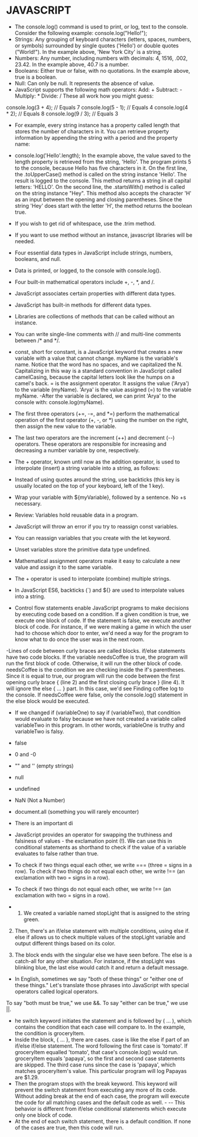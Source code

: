 # JAVASCRIPT
- The console.log() command is used to print, or log, text to the console. Consider the following example: console.log("Hello!");
- Strings: Any grouping of keyboard characters (letters, spaces, numbers, or symbols) surrounded by single quotes ('Hello') or double quotes ("World!"). In the example above, 'New York City' is a string.
- Numbers: Any number, including numbers with decimals: 4, 1516, .002, 23.42. In the example above, 40.7 is a number.
- Booleans: Either true or false, with no quotations. In the example above, true is a boolean.
- Null: Can only be null. It represents the absence of value.
- JavaScript supports the following math operators:
Add: +
Subtract: -
Multiply: *
Divide: /
These all work how you might guess:

console.log(3 + 4); // Equals 7
console.log(5 - 1); // Equals 4
console.log(4 * 2); // Equals 8
console.log(9 / 3); // Equals 3

- For example, every string instance has a property called length that stores the number of characters in it. You can retrieve property information by appending the string with a period and the property name:

- console.log('Hello'.length);
In the example above, the value saved to the length property is retrieved from the string, 'Hello'. The program prints 5 to the console, because Hello has five characters in it.
On the first line, the .toUpperCase() method is called on the string instance 'Hello'. The result is logged to the console. This method returns a string in all capital letters: 'HELLO'.
On the second line, the .startsWith() method is called on the string instance "Hey". This method also accepts the character 'H' as an input between the opening and closing parentheses. Since the string 'Hey' does start with the letter 'H', the method returns the boolean true.
- If you wish to get rid of whitespace, use the .trim method.
- If you want to use method without an instance, javascript libraries will be needed. 
- Four essential data types in JavaScript include strings, numbers, booleans, and null.
- Data is printed, or logged, to the console with console.log().
- Four built-in mathematical operators include +, -, *, and /.
- JavaScript associates certain properties with different data types.
- JavaScript has built-in methods for different data types.
- Libraries are collections of methods that can be called without an instance.
- You can write single-line comments with // and multi-line comments between /* and */.
- const, short for constant, is a JavaScript keyword that creates a new variable with a value that cannot change.
myName is the variable's name. Notice that the word has no spaces, and we capitalized the N. Capitalizing in this way is a standard convention in JavaScript called camelCasing, because the capital letters look like the humps on a camel's back.
= is the assignment operator. It assigns the value ('Arya') to the variable (myName).
'Arya' is the value assigned (=) to the variable myName.
-After the variable is declared, we can print 'Arya' to the console with: console.log(myName).
- The first three operators (+=, -=, and *=) perform the mathematical operation of the first operator (+, -, or *) using the number on the right, then assign the new value to the variable.
- The last two operators are the increment (++) and decrement (--) operators. These operators are responsible for increasing and decreasing a number variable by one, respectively.
- The + operator, known until now as the addition operator, is used to interpolate (insert) a string variable into a string, as follows:
- Instead of using quotes around the string, use backticks (this key is usually located on the top of your keyboard, left of the 1 key).
- Wrap your variable with ${myVariable}, followed by a sentence. No +s necessary.

- Review: Variables hold reusable data in a program.
- JavaScript will throw an error if you try to reassign const variables.
- You can reassign variables that you create with the let keyword.
- Unset variables store the primitive data type undefined.
- Mathematical assignment operators make it easy to calculate a new value and assign it to the same variable.
- The + operator is used to interpolate (combine) multiple strings.
- In JavaScript ES6, backticks (`) and ${} are used to interpolate values into a string.

- Control flow statements enable JavaScript programs to make decisions by executing code based on a condition. If a given condition is true, we execute one block of code. If the statement is false, we execute another block of code. For instance, if we were making a game in which the user had to choose which door to enter, we'd need a way for the program to know what to do once the user was in the next room.

-Lines of code between curly braces are called blocks. if/else statements have two code blocks. If the variable needsCoffee is true, the program will run the first block of code. Otherwise, it will run the other block of code.
needsCoffee is the condition we are checking inside the if's parentheses. Since it is equal to true, our program will run the code between the first opening curly brace { (line 2) and the first closing curly brace } (line 4). It will ignore the else { ... } part. In this case, we'd see Finding coffee log to the console.
If needsCoffee were false, only the console.log() statement in the else block would be executed.

- If we changed if (variableOne) to say if (variableTwo), that condition would evaluate to falsy because we have not created a variable called variableTwo in this program. In other words, variableOne is truthy and variableTwo is falsy.

- false
- 0 and -0
- "" and '' (empty strings)
- null
- undefined
- NaN (Not a Number)
- document.all (something you will rarely encounter)
- There is an important di

- JavaScript provides an operator for swapping the truthiness and falsiness of values - the exclamation point (!). We can use this in conditional statements as shorthand to check if the value of a variable evaluates to false rather than true.

- To check if two things equal each other, we write === (three = signs in a row).
To check if two things do not equal each other, we write !== (an exclamation with two = signs in a row).

- To check if two things do not equal each other, we write !== (an exclamation with two = signs in a row).

- 1. We created a variable named stopLight that is assigned to the string green.

2. Then, there's an if/else statement with multiple conditions, using else if. else if allows us to check multiple values of the stopLight variable and output different things based on its color.

3. The block ends with the singular else we have seen before. The else is a catch-all for any other situation. For instance, if the stopLight was blinking blue, the last else would catch it and return a default message.

- In English, sometimes we say "both of these things" or "either one of these things." Let's translate those phrases into JavaScript with special operators called logical operators.

To say "both must be true," we use &&.
To say "either can be true," we use ||.

- he switch keyword initiates the statement and is followed by ( ... ), which contains the condition that each case will compare to. In the example, the condition is groceryItem.
- Inside the block, { ... }, there are cases. case is like the else if part of an if/else if/else statement. The word following the first case is 'tomato'. If groceryItem equalled 'tomato', that case's console.log() would run.
groceryItem equals 'papaya', so the first and second case statements are skipped. The third case runs since the case is 'papaya', which matches groceryItem's value. This particular program will log Papayas are $1.29.
- Then the program stops with the break keyword. This keyword will prevent the switch statement from executing any more of its code. Without adding break at the end of each case, the program will execute the code for all matching cases and the default code as well. - -- This behavior is different from if/else conditional statements which execute only one block of code.
- At the end of each switch statement, there is a default condition. If none of the cases are true, then this code will run.
